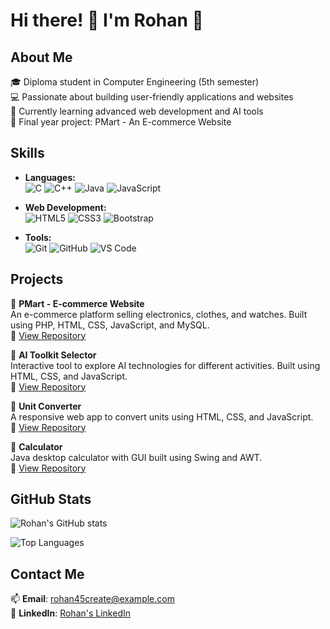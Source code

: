 # Hi there! 👋 I'm Rohan 🚀

## About Me
🎓 Diploma student in Computer Engineering (5th semester)  
💻 Passionate about building user-friendly applications and websites  
🌱 Currently learning advanced web development and AI tools  
🎯 Final year project: PMart - An E-commerce Website

## Skills
- **Languages:**  
  ![C](https://img.shields.io/badge/-C-00599C?style=flat-square&logo=c&logoColor=white)
  ![C++](https://img.shields.io/badge/-C++-00599C?style=flat-square&logo=c%2B%2B&logoColor=white)
  ![Java](https://img.shields.io/badge/-Java-007396?style=flat-square&logo=java&logoColor=white)
  ![JavaScript](https://img.shields.io/badge/-JavaScript-F7DF1E?style=flat-square&logo=javascript&logoColor=black)

- **Web Development:**  
  ![HTML5](https://img.shields.io/badge/-HTML5-E34F26?style=flat-square&logo=html5&logoColor=white)
  ![CSS3](https://img.shields.io/badge/-CSS3-1572B6?style=flat-square&logo=css3&logoColor=white)
  ![Bootstrap](https://img.shields.io/badge/-Bootstrap-563D7C?style=flat-square&logo=bootstrap&logoColor=white)

- **Tools:**  
  ![Git](https://img.shields.io/badge/-Git-F05032?style=flat-square&logo=git&logoColor=white)
  ![GitHub](https://img.shields.io/badge/-GitHub-181717?style=flat-square&logo=github&logoColor=white)
  ![VS Code](https://img.shields.io/badge/-VSCode-007ACC?style=flat-square&logo=visual-studio-code&logoColor=white)

## Projects
🌟 **PMart - E-commerce Website**  
An e-commerce platform selling electronics, clothes, and watches. Built using PHP, HTML, CSS, JavaScript, and MySQL.  
🔗 [View Repository](https://github.com/Rohan45create/PMart)

🌟 **AI Toolkit Selector**  
Interactive tool to explore AI technologies for different activities. Built using HTML, CSS, and JavaScript.  
🔗 [View Repository](https://github.com/Rohan45create/AI-Toolkit-Selector)

🌟 **Unit Converter**  
A responsive web app to convert units using HTML, CSS, and JavaScript.  
🔗 [View Repository](https://github.com/Rohan45create/Unit-Converter)

🌟 **Calculator**  
Java desktop calculator with GUI built using Swing and AWT.  
🔗 [View Repository](https://github.com/Rohan45create/Calculator)

## GitHub Stats
![Rohan's GitHub stats](https://github-readme-stats.vercel.app/api?username=Rohan45create&show_icons=true&theme=radical)

![Top Languages](https://github-readme-stats.vercel.app/api/top-langs/?username=Rohan45create&layout=compact&theme=radical)

## Contact Me
📫 **Email**: rohan45create@example.com  
🔗 **LinkedIn**: [Rohan's LinkedIn](https://linkedin.com/in/rohan45create)  

